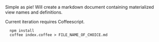 Simple as pie! Will create a markdown document containing materialized view
names and definitions.

Current iteration requires Coffeescript.

```
  npm install
  coffee index.coffee > FILE_NAME_OF_CHOICE.md
```
